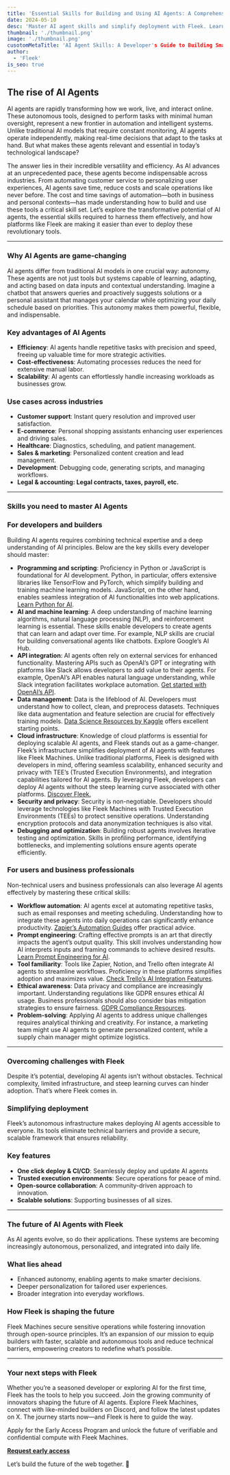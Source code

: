 ```yaml
---
title: 'Essential Skills for Building and Using AI Agents: A Comprehensive Guide'
date: 2024-05-10
desc: 'Master AI agent skills and simplify deployment with Fleek. Learn how to build, deploy, and scale autonomous tools for smarter automation.'
thumbnail: './thumbnail.png'
image: './thumbnail.png'
cusotomMetaTitle: 'AI Agent Skills: A Developer's Guide to Building Smarter Apps'
author:
  - 'Fleek'
is_seo: true
---
```


## **The rise of AI Agents**

AI agents are rapidly transforming how we work, live, and interact online. These autonomous tools, designed to perform tasks with minimal human oversight, represent a new frontier in automation and intelligent systems. Unlike traditional AI models that require constant monitoring, AI agents operate independently, making real-time decisions that adapt to the tasks at hand. But what makes these agents relevant and essential in today’s technological landscape?

The answer lies in their incredible versatility and efficiency. As AI advances at an unprecedented pace, these agents become indispensable across industries. From automating customer service to personalizing user experiences, AI agents save time, reduce costs and scale operations like never before. The cost and time savings of automation—both in business and personal contexts—has made understanding how to build and use these tools a critical skill set. Let’s explore the transformative potential of AI agents, the essential skills required to harness them effectively, and how platforms like Fleek are making it easier than ever to deploy these revolutionary tools.

---

### **Why AI Agents are game-changing**

AI agents differ from traditional AI models in one crucial way: autonomy. These agents are not just tools but systems capable of learning, adapting, and acting based on data inputs and contextual understanding. Imagine a chatbot that answers queries and proactively suggests solutions or a personal assistant that manages your calendar while optimizing your daily schedule based on priorities. This autonomy makes them powerful, flexible, and indispensable.

### **Key advantages of AI Agents**

- **Efficiency**: AI agents handle repetitive tasks with precision and speed, freeing up valuable time for more strategic activities.
- **Cost-effectiveness**: Automating processes reduces the need for extensive manual labor.
- **Scalability**: AI agents can effortlessly handle increasing workloads as businesses grow.

### **Use cases across industries**

- **Customer support**: Instant query resolution and improved user satisfaction.
- **E-commerce**: Personal shopping assistants enhancing user experiences and driving sales.
- **Healthcare**: Diagnostics, scheduling, and patient management.
- **Sales & marketing**: Personalized content creation and lead management.
- **Development**: Debugging code, generating scripts, and managing workflows.
- **Legal & accounting: Legal contracts, taxes, payroll, etc.**

---

### **Skills you need to master AI Agents**

### **For developers and builders**

Building AI agents requires combining technical expertise and a deep understanding of AI principles. Below are the key skills every developer should master:

- **Programming and scripting**: Proficiency in Python or JavaScript is foundational for AI development. Python, in particular, offers extensive libraries like TensorFlow and PyTorch, which simplify building and training machine learning models. JavaScript, on the other hand, enables seamless integration of AI functionalities into web applications. [Learn Python for AI](https://www.python.org/).
- **AI and machine learning**: A deep understanding of machine learning algorithms, natural language processing (NLP), and reinforcement learning is essential. These skills enable developers to create agents that can learn and adapt over time. For example, NLP skills are crucial for building conversational agents like chatbots. Explore Google’s AI Hub.
- **API integration**: AI agents often rely on external services for enhanced functionality. Mastering APIs such as OpenAI’s GPT or integrating with platforms like Slack allows developers to add value to their agents. For example, OpenAI’s API enables natural language understanding, while Slack integration facilitates workplace automation. [Get started with OpenAI’s API](https://platform.openai.com/overview).
- **Data management**: Data is the lifeblood of AI. Developers must understand how to collect, clean, and preprocess datasets. Techniques like data augmentation and feature selection are crucial for effectively training models. [Data Science Resources by Kaggle](https://www.kaggle.com/) offers excellent starting points.
- **Cloud infrastructure**: Knowledge of cloud platforms is essential for deploying scalable AI agents, and Fleek stands out as a game-changer. Fleek’s infrastructure simplifies deployment of AI agents with features like Fleek Machines. Unlike traditional platforms, Fleek is designed with developers in mind, offering seamless scalability, enhanced security and privacy with TEE’s (Trusted Execution Environments), and integration capabilities tailored for AI agents. By leveraging Fleek, developers can deploy AI agents without the steep learning curve associated with other platforms. [Discover Fleek.](https://fleek.xyz/)
- **Security and privacy**: Security is non-negotiable. Developers should leverage technologies like Fleek Machines with Trusted Execution Environments (TEEs) to protect sensitive operations. Understanding encryption protocols and data anonymization techniques is also vital.
- **Debugging and optimization**: Building robust agents involves iterative testing and optimization. Skills in profiling performance, identifying bottlenecks, and implementing solutions ensure agents operate efficiently.

### **For users and business professionals**

Non-technical users and business professionals can also leverage AI agents effectively by mastering these critical skills:

- **Workflow automation**: AI agents excel at automating repetitive tasks, such as email responses and meeting scheduling. Understanding how to integrate these agents into daily operations can significantly enhance productivity. [Zapier’s Automation Guides](https://zapier.com/) offer practical advice.
- **Prompt engineering**: Crafting effective prompts is an art that directly impacts the agent’s output quality. This skill involves understanding how AI interprets inputs and framing commands to achieve desired results. [Learn Prompt Engineering for AI](https://learnprompting.org/).
- **Tool familiarity**: Tools like Zapier, Notion, and Trello often integrate AI agents to streamline workflows. Proficiency in these platforms simplifies adoption and maximizes value. [Check Trello’s AI Integration Features](https://trello.com/).
- **Ethical awareness**: Data privacy and compliance are increasingly important. Understanding regulations like GDPR ensures ethical AI usage. Business professionals should also consider bias mitigation strategies to ensure fairness. [GDPR Compliance Resources](https://gdpr.eu/).
- **Problem-solving**: Applying AI agents to address unique challenges requires analytical thinking and creativity. For instance, a marketing team might use AI agents to generate personalized content, while a supply chain manager might optimize logistics.

---

### **Overcoming challenges with Fleek**

Despite it’s potential, developing AI agents isn’t without obstacles. Technical complexity, limited infrastructure, and steep learning curves can hinder adoption. That’s where Fleek comes in.

### **Simplifying deployment**

Fleek’s autonomous infrastructure makes deploying AI agents accessible to everyone. Its tools eliminate technical barriers and provide a secure, scalable framework that ensures reliability.

### **Key features**

- **One click deploy & CI/CD**: Seamlessly deploy and update AI agents
- **Trusted execution environments**: Secure operations for peace of mind.
- **Open-source collaboration**: A community-driven approach to innovation.
- **Scalable solutions**: Supporting businesses of all sizes.

---

### **The future of AI Agents with Fleek**

As AI agents evolve, so do their applications. These systems are becoming increasingly autonomous, personalized, and integrated into daily life.

### **What lies ahead**

- Enhanced autonomy, enabling agents to make smarter decisions.
- Deeper personalization for tailored user experiences.
- Broader integration into everyday workflows.

### **How Fleek is shaping the future**

Fleek Machines secure sensitive operations while fostering innovation through open-source principles. It’s an expansion of our mission to equip builders with faster, scalable and autonomous tools and reduce technical barriers, empowering creators to redefine what’s possible.

---

### **Your next steps with Fleek**

Whether you’re a seasoned developer or exploring AI for the first time, Fleek has the tools to help you succeed. Join the growing community of innovators shaping the future of AI agents. Explore Fleek Machines, connect with like-minded builders on Discord, and follow the latest updates on X. The journey starts now—and Fleek is here to guide the way.

Apply for the Early Access Program and unlock the future of verifiable and confidential compute with Fleek Machines.

[**Request early access**](https://fleek.typeform.com/machinesaccess)

Let’s build the future of the web together. 🚀